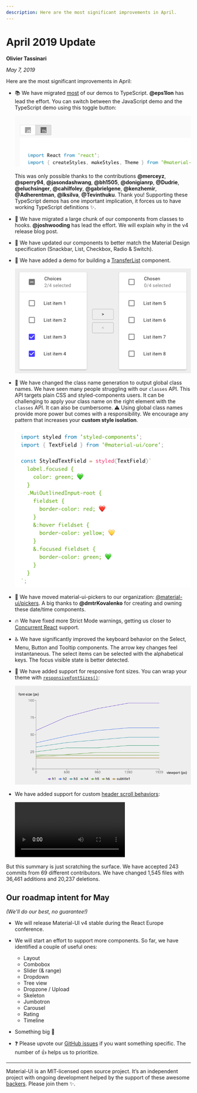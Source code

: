 ```yaml
---
description: Here are the most significant improvements in April.
---
```


# April 2019 Update

**Olivier Tassinari**

*May 7, 2019*

Here are the most significant improvements in April:

- 📚 We have migrated [most](https://github.com/mui-org/material-ui/issues/14897) of our demos to TypeScript. **@eps1lon** has lead the effort. You can switch between the JavaScript demo and the TypeScript demo using this toggle button:

  ![TypeScript switch](/static/blog/april-2019-update/typescript.png)

  This was only possible thanks to the contributions **@merceyz**, **@sperry94**, **@jasondashwang**, **@bh1505**, **@donigianrp**, **@Dudrie**, **@eluchsinger**, **@cahilfoley**, **@gabrielgene**, **@kenzhemir**, **@Adherentman**, **@lksilva**, **@Tevinthuku**. Thank you!
  Supporting these TypeScript demos has one important implication, it forces us to have working TypeScript definitions ✨.
- 🎀 We have migrated a large chunk of our components from classes to hooks. **@joshwooding** has lead the effort. We will explain why in the v4 release blog post.
- 📐 We have updated our components to better match the Material Design specification
  (Snackbar, List, Checkbox, Radio & Switch).
- 🎁 We have added a demo for building a [TransferList](/components/transfer-list/) component.

  [![Transfer List](/static/blog/april-2019-update/transfer-list.png)](/components/transfer-list/)

- 💅 We have changed the class name generation to output global class names.
  We have seen many people struggling with our `classes` API.
  This API targets plain CSS and styled-components users.
  It can be challenging to apply your class name on the right element with the `classes` API. It can also be cumbersome. ⚠️ Using global class names provide more power but comes with a responsibility. We encourage any pattern that increases your **custom style isolation**.

  [![Global class names](/static/blog/april-2019-update/global-class-names.png)](/styles/advanced/#with-material-ui-core)

- 📅 We have moved material-ui-pickers to our organization: [@material-ui/pickers](https://material-ui-pickers.dev/). A big thanks to **@dmtrKovalenko** for creating and owning these date/time components.
- 🔥 We have fixed more Strict Mode warnings, getting us closer to [Concurrent React](https://reactjs.org/blog/2018/11/27/react-16-roadmap.html#react-16x-q2-2019-the-one-with-concurrent-mode) support.
- ♿️ We have significantly improved the keyboard behavior on the Select, Menu, Button and Tooltip components. The arrow key changes feel instantaneous. The select items can be selected with the alphabetical keys. The focus visible state is better detected.
- 💄 We have added support for responsive font sizes. You can wrap your theme with [`responsiveFontSizes()`](/customization/typography/#responsive-font-sizes):

  [![Responsive font sizes](/static/blog/april-2019-update/responsive.png)](/customization/typography/#responsive-font-sizes)
- We have added support for custom [header scroll behaviors](/components/app-bar/#scrolling):

  <video src="/static/blog/april-2019-update/scroll-trigger.mp4" controls loop autoplay></video>

But this summary is just scratching the surface. We have accepted 243 commits from 69 different contributors. We have changed 1,545 files with 36,461 additions and 20,237 deletions.

## Our roadmap intent for May

*(We'll do our best, no guarantee!)*

- We will release Material-UI v4 stable during the React Europe conference.
- We will start an effort to support more components. So far, we have identified a couple of useful ones:
  - Layout
  - Combobox
  - Slider (& range)
  - Dropdown
  - Tree view
  - Dropzone / Upload
  - Skeleton
  - Jumbotron
  - Carousel
  - Rating
  - Timeline
- Something big 🌈

- ❓ Please upvote our [GitHub issues](https://github.com/mui-org/material-ui/issues) if you want something specific. The number of 👍 helps us to prioritize.

<hr />

Material-UI is an MIT-licensed open source project. It’s an independent project with ongoing development helped by the support of these awesome [backers](/discover-more/backers/). Please join them ✨.
